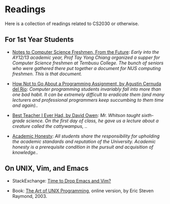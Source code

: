 # Readings

Here is a collection of readings related to CS2030 or otherwise.

## For 1st Year Students

* [Notes to Computer Science Freshmen, From the Future](https://docs.google.com/document/d/1FbCWcnnajHWk594dKmN35b_we50WZf_-cwxqg-cYaRY/edit?pli=1): _Early into the AY12/13 academic year, Prof Tay Yong Chiang organized a supper for Computer Science freshmen at Tembusu College. The bunch of seniors who were gathered there put together a document for NUS computing freshmen. This is that document._

* [How Not to Go About a Programming Assignment, by Agustin Cernuda del Rio](http://people.irisa.fr/Martin.Quinson/Teaching/how-not-to-code.pdf): _Computer programming students invariably fall into more than one bad habit. It can be extremely difficult to eradicate them (and many lecturers and professional programmers keep succumbing to them time and again).._

* [Best Teacher I Ever Had, by David Owen](http://www.comp.nus.edu.sg/~leonghw/Courses/cattywampus.html): _Mr. Whitson taught sixth-grade science. On the first day of class, he gave us a lecture about a creature called the cattywampus, .._

* [Academic Honesty](http://www.comp.nus.edu.sg/cug/plagiarism): _All students share the responsibility for upholding the academic standards and reputation of the University. Academic honesty is a prerequisite condition in the pursuit and acquisition of knowledge.._

## On UNIX, Vim, and Emacs

* StackExchange: [Time to Drop Emacs and Vim?](https://softwareengineering.stackexchange.com/questions/61738/time-to-drop-emacs-and-vi)

* Book: [The Art of UNIX Programming](http://www.catb.org/~esr/writings/taoup/html/), online version, by Eric Steven Raymond, 2003. 
